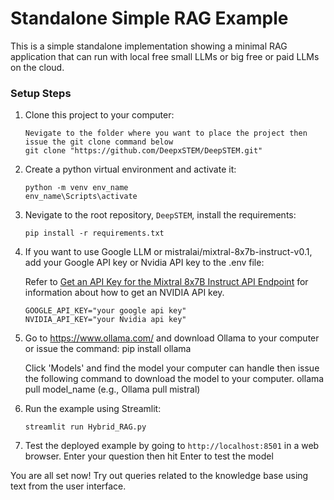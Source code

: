 # Standalone Simple RAG Example

This is a simple standalone implementation showing a minimal RAG application that can run with local free small LLMs or big free or paid LLMs on the cloud. 

### Setup Steps

1. Clone this project to your computer:

   ```comsole
   Nevigate to the folder where you want to place the project then issue the git clone command below
   git clone "https://github.com/DeepxSTEM/DeepSTEM.git"
   
   ```

2. Create a python virtual environment and activate it:

   ```comsole - Replace "env_name" with your desired environment name.
   python -m venv env_name
   env_name\Scripts\activate
   ```

3. Nevigate to the root repository, `DeepSTEM`, install the requirements:

   ```console
   pip install -r requirements.txt
   ```

4. If you want to use Google LLM or mistralai/mixtral-8x7b-instruct-v0.1, add your Google API key or 
   Nvidia API key to the .env file:

   Refer to [Get an API Key for the Mixtral 8x7B Instruct API Endpoint](https://nvidia.github.io/GenerativeAIExamples/latest/api-catalog.html#get-an-api-key-for-the-mixtral-8x7b-instruct-api-endpoint)
   for information about how to get an NVIDIA API key.

   ```.env file
   GOOGLE_API_KEY="your google api key"
   NVIDIA_API_KEY="your Nvidia api key"
   ```

5. Go to https://www.ollama.com/ and download Ollama to your computer or issue the command:
   pip install ollama

   Click 'Models' and find the model your computer can handle then issue the following command to download the model to your computer.
   ollama pull model_name (e.g., Ollama pull mistral)

6. Run the example using Streamlit:

   ```console
   streamlit run Hybrid_RAG.py
   ```

7. Test the deployed example by going to `http://localhost:8501` in a web browser.
   Enter your question then hit Enter to test the model

You are all set now! Try out queries related to the knowledge base using text from the user interface.
